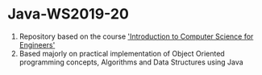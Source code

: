 # Java-WS2019-20

1. Repository based on the course ['Introduction to Computer Science for Engineers'](https://www.inf-international.ovgu.de/Incoming+%28old%29/Teaching/ICSE.html)
2. Based majorly on practical implementation of Object Oriented programming concepts, Algorithms and Data Structures using Java
